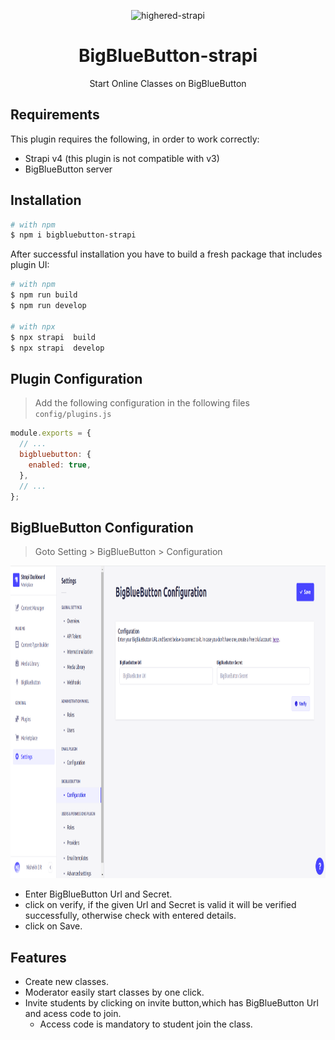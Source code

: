 <p align="center">
  <img src="https://higheredlab.com/wp-content/uploads/hel.png" alt="highered-strapi" width="200" height="60" />
</p>

<div align="center">
  <h1> BigBlueButton-strapi</h1>
  <p>
Start Online Classes on BigBlueButton
</p>
  
</div>

 <!-- This plugin is still a work in progress -->

## Requirements

This plugin requires the following, in order to work correctly:

- Strapi v4 (this plugin is not compatible with v3)
- BigBlueButton server

## Installation

```bash
# with npm
$ npm i bigbluebutton-strapi

```

After successful installation you have to build a fresh package that includes plugin UI:

```bash
# with npm
$ npm run build
$ npm run develop

# with npx
$ npx strapi  build
$ npx strapi  develop

```

## Plugin Configuration

> Add the following configuration in the following files `config/plugins.js`

```js
module.exports = {
  // ...
  bigbluebutton: {
    enabled: true,
  },
  // ...
};
```

## BigBlueButton Configuration

> Goto Setting > BigBlueButton > Configuration

<img src="assets/bbb-configuration.png" alt="highered-strapi" width="1000" height="500" />

- Enter BigBlueButton Url and Secret.
- click on verify, if the given Url and Secret is valid it will be verified successfully, otherwise check with entered details.
- click on Save.

## Features

- Create new classes.
- Moderator easily start classes by one click.
- Invite students by clicking on invite button,which has BigBlueButton Url and acess code to join.
  - Access code is mandatory to student join the class.
